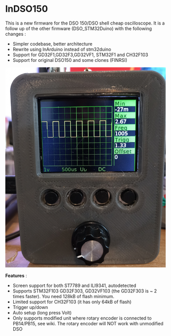 lnDSO150
========

This is a new firmware for the DSO 150/DSO shell cheap oscilloscope.
It is a follow up of the other firmware (DSO_STM32Duino) with the following changes :
* Simpler codebase, better architecture
* Rewrite using lnArduino instead of stm32duino
* Support for GD32F1,GD32F3,GD32VF1, STM32F1 and CH32F103
* Support for original DSO150 and some clones (FINRSI)

![screenshot](assets/web/front.jpg?raw=true "front")


__Features__ :

* Screen support for both  ST7789 and ILI9341, autodetected
* Supports STM32F103 GD32F303, GD32VF103 (the GD32F303 is ~ 2 times faster). You need 128kB of flash minimum.
* Limited support for  CH32F103 (it has only 64kB of flash)
* Trigger up/down
* Auto setup (long press Volt)
* Only supports modified unit where rotary encoder is connected to PB14/PB15, see wiki. The rotary encoder will NOT work with unmodified DSO




